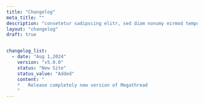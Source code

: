 ```yaml
---
title: "Changelog"
meta_title: ""
description: "consetetur sadipscing elitr, sed diam nonumy eirmod tempor invidunt dolore magna aliquyam erat, sed diam voluptua. At vero eos et ustoLorem ipsum dolor"
layout: "changelog"
draft: true


changelog_list:
  - date: "Aug 1,2024"
    version: "v5.0.0"
    status: "New Site"
    status_value: "Added"
    content: "
    *   Release completely new version of Megathread
    "
---
```

